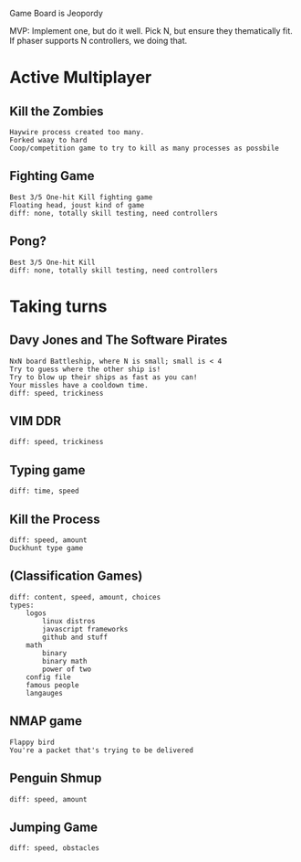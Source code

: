 Game Board is Jeopordy

MVP: Implement one, but do it well.
Pick N, but ensure they thematically fit.
If phaser supports N controllers, we doing that.


# Active Multiplayer

## Kill the Zombies
    Haywire process created too many.
    Forked waay to hard
    Coop/competition game to try to kill as many processes as possbile

## Fighting Game
    Best 3/5 One-hit Kill fighting game
    Floating head, joust kind of game
    diff: none, totally skill testing, need controllers
    
## Pong?
    Best 3/5 One-hit Kill
    diff: none, totally skill testing, need controllers

# Taking turns
## Davy Jones and The Software Pirates
    NxN board Battleship, where N is small; small is < 4
    Try to guess where the other ship is!
    Try to blow up their ships as fast as you can!
    Your missles have a cooldown time.
    diff: speed, trickiness


## VIM DDR
    diff: speed, trickiness

## Typing game
    diff: time, speed

## Kill the Process
    diff: speed, amount
    Duckhunt type game

## (Classification Games)
    diff: content, speed, amount, choices
    types: 
        logos
            linux distros      
            javascript frameworks
            github and stuff
        math
            binary
            binary math
            power of two
        config file
        famous people
        langauges 

## NMAP game
    Flappy bird        
    You're a packet that's trying to be delivered

## Penguin Shmup
    diff: speed, amount

## Jumping Game
    diff: speed, obstacles

